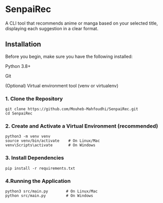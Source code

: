# SenpaiRec
A CLI tool that recommends anime or manga based on your selected title, displaying each suggestion in a clear format.

## Installation
Before you begin, make sure you have the following installed:

Python 3.8+

Git

(Optional) Virtual environment tool (venv or virtualenv)

### 1. Clone the Repository
```
git clone https://github.com/Mouheb-Mahfoudhi/SenpaiRec.git
cd SenpaiRec 
```
### 2. Create and Activate a Virtual Environment (recommended)
```
python3 -m venv venv
source venv/bin/activate    # On Linux/Mac
venv\Scripts\activate       # On Windows
```
### 3. Install Dependencies
```
pip install -r requirements.txt
```
### 4.Running the Application
```
python3 src/main.py        # On Linux/Mac
python src/main.py         # On Windows
```
